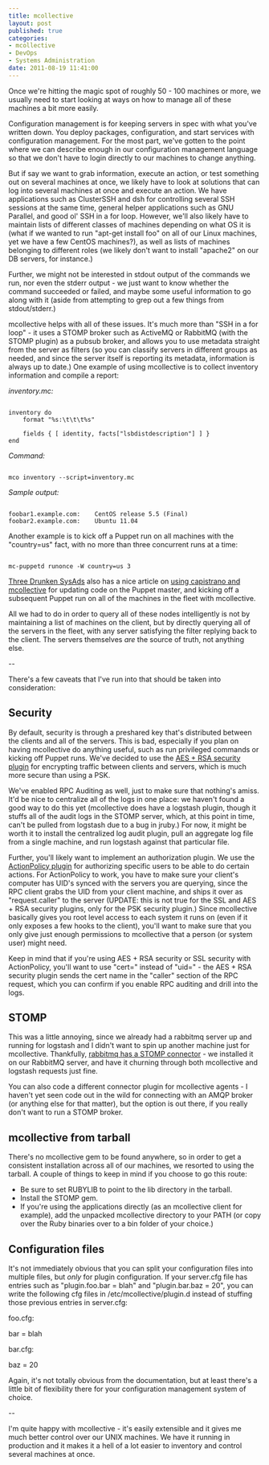 ```yaml
---
title: mcollective
layout: post
published: true
categories:
- mcollective
- DevOps
- Systems Administration
date: 2011-08-19 11:41:00
---
```


Once we're hitting the magic spot of roughly 50 - 100 machines or more, we
usually need to start looking at ways on how to manage all of these machines a
bit more easily.

Configuration management is for keeping servers in spec with what you've
written down.  You deploy packages, configuration, and start services with
configuration management.  For the most part, we've gotten to the point where
we can describe enough in our configuration management language so that we
don't have to login directly to our machines to change anything.

But if say we want to grab information, execute an action, or test something
out on several machines at once, we likely have to look at solutions that can
log into several machines at once and execute an action.  We have applications
such as ClusterSSH and dsh for controlling several SSH sessions at the same
time, general helper applications such as GNU Parallel, and good ol' SSH in a
for loop.  However, we'll also likely have to maintain lists of different
classes of machines depending on what OS it is (what if we wanted to run
"apt-get install foo" on all of our Linux machines, yet we have a few CentOS
machines?), as well as lists of machines belonging to different roles (we
likely don't want to install "apache2" on our DB servers, for instance.)

Further, we might not be interested in stdout output of the commands we run,
nor even the stderr output - we just want to know whether the command succeeded
or failed, and maybe some useful information to go along with it (aside from
attempting to grep out a few things from stdout/stderr.)

mcollective helps with all of these issues.  It's much more than "SSH in a for
loop" - it uses a STOMP broker such as ActiveMQ or RabbitMQ (with the STOMP
plugin) as a pubsub broker, and allows you to use metadata straight from the
server as filters (so you can classify servers in different groups as needed,
and since the server itself is reporting its metadata, information is always up
to date.)  One example of using mcollective is to collect inventory information
and compile a report:

<em>inventory.mc:</em>
<pre><code>
inventory do
    format "%s:\t\t\t%s"

    fields { [ identity, facts["lsbdistdescription"] ] }
end
</code></pre>

<em>Command:</em>
<pre><code>
mco inventory --script=inventory.mc
</code></pre>

<em>Sample output:</em>
<pre><code>
foobar1.example.com:	CentOS release 5.5 (Final)
foobar2.example.com:	Ubuntu 11.04
</code></pre>

Another example is to kick off a Puppet run on all machines with the
"country=us" fact, with no more than three concurrent runs at a time:

<pre><code>
mc-puppetd runonce -W country=us 3
</code></pre>

[Three Drunken SysAds](http://www.threedrunkensysadsonthe.net) also has a nice
article on [using capistrano and
mcollective](http://www.threedrunkensysadsonthe.net/2011/05/deploy-and-roll-back-system-configs-with-capistrano-mcollective-and-puppet/)
for updating code on the Puppet master, and kicking off a subsequent Puppet run
on all of the machines in the fleet with mcollective.

All we had to do in order to query all of these nodes intelligently is not by
maintaining a list of machines on the client, but by directly querying all of
the servers in the fleet, with any server satisfying the filter replying back
to the client.  The servers themselves *are* the source of truth, not anything
else.

--

There's a few caveats that I've run into that should be taken into
consideration:

Security
--------

By default, security is through a preshared key that's distributed between the
clients and all of the servers.  This is bad, especially if you plan on having
mcollective do anything useful, such as run privileged commands or kicking off
Puppet runs.  We've decided to use the [AES + RSA security
plugin](http://docs.puppetlabs.com/mcollective/reference/plugins/security_aes.html)
for encrypting traffic between clients and servers, which is much more secure
than using a PSK.

We've enabled RPC Auditing as well, just to make sure that nothing's amiss.
It'd be nice to centralize all of the logs in one place: we haven't found a
good way to do this yet (mcollective does have a logstash plugin, though it
stuffs all of the audit logs in the STOMP server, which, at this point in time,
can't be pulled from logstash due to a bug in jruby.)  For now, it might be
worth it to install the centralized log audit plugin, pull an aggregate log
file from a single machine, and run logstash against that particular file.

Further, you'll likely want to implement an authorization plugin.  We use the
[ActionPolicy
plugin](http://code.google.com/p/mcollective-plugins/wiki/ActionPolicy) for
authorizing specific users to be able to do certain actions.  For ActionPolicy
to work, you have to make sure your client's computer has UID's synced with the
servers you are querying, since the RPC client grabs the UID from your client
machine, and ships it over as "request.caller" to the server (UPDATE: this is
not true for the SSL and AES + RSA security plugins, only for the PSK security
plugin.)  Since mcollective basically gives you root level access to each
system it runs on (even if it only exposes a few hooks to the client), you'll
want to make sure that you only give just enough permissions to mcollective
that a person (or system user) might need.

Keep in mind that if you're using AES + RSA security or SSL security with
ActionPolicy, you'll want to use "cert=<certname>" instead of "uid=<uid>" - the
AES + RSA security plugin sends the cert name in the "caller" section of the
RPC request, which you can confirm if you enable RPC auditing and drill into
the logs.

STOMP
-----

This was a little annoying, since we already had a rabbitmq server up and
running for logstash and I didn't want to spin up another machine just for
mcollective.  Thankfully, [rabbitmq has a STOMP
connector](http://www.rabbitmq.com/stomp.html) - we installed it on our
RabbitMQ server, and have it churning through both mcollective and logstash
requests just fine.

You can also code a different connector plugin for mcollective agents - I
haven't yet seen code out in the wild for connecting with an AMQP broker (or
anything else for that matter), but the option is out there, if you really
don't want to run a STOMP broker.

mcollective from tarball
-------------------------

There's no mcollective gem to be found anywhere, so in order to get a
consistent installation across all of our machines, we resorted to using the
tarball.  A couple of things to keep in mind if you choose to go this route:

- Be sure to set RUBYLIB to point to the lib directory in the tarball.
- Install the STOMP gem.
- If you're using the applications directly (as an mcollective client for
  example), add the unpacked mcollective directory to your PATH (or copy over
the Ruby binaries over to a bin folder of your choice.)

Configuration files
--------------------

It's not immediately obvious that you can split your configuration files into
multiple files, but *only* for plugin configuration.  If your server.cfg file
has entries such as "plugin.foo.bar = blah" and "plugin.bar.baz = 20", you can
write the following cfg files in /etc/mcollective/plugin.d instead of stuffing
those previous entries in server.cfg:

foo.cfg:

bar = blah

bar.cfg:

baz = 20

Again, it's not totally obvious from the documentation, but at least there's a
little bit of flexibility there for your configuration management system of
choice.

--

I'm quite happy with mcollective - it's easily extensible and it gives me much
better control over our UNIX machines.  We have it running in production and it
makes it a hell of a lot easier to inventory and control several machines at
once.

